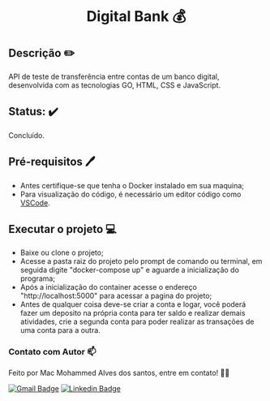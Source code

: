 # <p align="center"> Digital Bank :moneybag:</p>

## Descrição ✏️

API de teste de transferência entre contas de um banco digital, desenvolvida com as tecnologias GO, HTML, CSS e JavaScript.

## Status: :heavy_check_mark:

Concluído. 



## Pré-requisitos 🖊️

- Antes certifique-se que tenha o Docker instalado em sua maquina;
- Para visualização do código, é necessário um editor código como <a href="https://code.visualstudio.com/">VSCode</a>.



## Executar o projeto :computer:

- Baixe ou clone o projeto;
- Acesse a pasta raiz do projeto pelo prompt de comando ou terminal, em  seguida digite "docker-compose up" e aguarde a inicialização do  programa;
- Após a inicialização do container acesse o endereço "http://localhost:5000" para acessar a pagina do projeto;
- Antes de qualquer coisa deve-se criar a conta e logar, você poderá fazer um deposito na própria conta para ter saldo e realizar demais atividades, crie a segunda conta para poder realizar as transações de uma conta para a outra.

### Contato com Autor :mailbox:

Feito por Mac Mohammed Alves dos santos, entre em contato! 👋🏽

[![Gmail Badge](https://img.shields.io/badge/macmohammed@gmail.com-D14836?style=for-the-badge&logo=gmail&logoColor=white&link=mailto:macmohammed@gmail.com)](mailto:guilhermesouzadossantos11@gmail.com) [![Linkedin Badge](https://img.shields.io/badge/Mac-0077B5?style=for-the-badge&logo=linkedin&logoColor=white&link=https://www.linkedin.com/in/mac-mohammed-alves-dos-santos-00037423/)](https://www.linkedin.com/in/mac-mohammed-alves-dos-santos-00037423/) 

